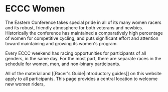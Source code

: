# ECCC Women
The Eastern Conference takes special pride in all of its many women racers and its robust, friendly atmosphere for both veterans and newbies. Historically the conference has maintained a comparatively high percentage of women for competitive cycling, and puts significant effort and attention toward maintaining and growing its women's program.

Every ECCC weekend has racing opportunities for participants of all genders, in the same day.
For the most part, there are separate races in the schedule for women, men, and non-binary participants.

All of the material and [[Racer's Guide|introductory guides]] on this website apply to all participants.
This page provides a central location to welcome new women riders, 